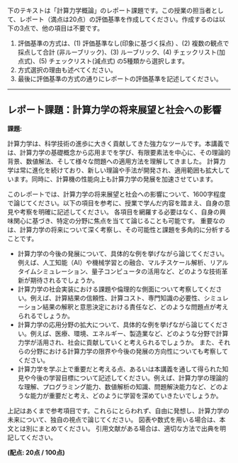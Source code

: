 下のテキストは「計算力学概論」のレポート課題です。この授業の担当者として、レポート（満点は20点）の評価基準を作成してください。作成するのは以下の3点で、他の項目は不要です。

1. 評価基準の方式は、(1) 評価基準なし(印象に基づく採点) 、(2) 複数の観点で採点して合計  (非ルーブリック)、(3) ルーブリック、(4) チェックリスト(加点式)、(5) チェックリスト(減点式) の5種類から選択します。
2. 方式選択の理由も述べてください。
3. 最後に評価基準の方式の通りにレポートの評価基準を記述してください。

---------------------------------------
## レポート課題：計算力学の将来展望と社会への影響

**課題:**

計算力学は、科学技術の進歩に大きく貢献してきた強力なツールです。本講義では、計算力学の基礎概念から応用までを学び、有限要素法を中心に、その理論的背景、数値解法、そして様々な問題への適用方法を理解してきました。  計算力学は常に進化を続けており、新しい理論や手法が開発され、適用範囲も拡大しています。同時に、計算機の性能向上も計算力学の発展を加速させています。

このレポートでは、計算力学の将来展望と社会への影響について、1600字程度で論じてください。以下の項目を参考に、授業で学んだ内容を踏まえ、自身の意見や考察を明確に記述してください。  各項目を網羅する必要はなく、自身の興味関心に基づき、特定の分野に焦点を当てて論じることも可能です。  重要なのは、計算力学の将来について深く考察し、その可能性と課題を多角的に分析することです。

* 計算力学の今後の発展について、具体的な例を挙げながら論じてください。例えば、人工知能（AI）や機械学習との融合、マルチスケール解析、リアルタイムシミュレーション、量子コンピュータの活用など、どのような技術革新が期待されるでしょうか。
* 計算力学の社会実装における課題や倫理的な側面について考察してください。例えば、計算結果の信頼性、計算コスト、専門知識の必要性、シミュレーション結果の解釈と意思決定における責任など、どのような問題点が考えられるでしょうか。
* 計算力学の応用分野の拡大について、具体的な例を挙げながら論じてください。例えば、医療、環境、エネルギー、製造業など、どのような分野で計算力学が活用され、社会に貢献していくと考えられるでしょうか。  また、それらの分野における計算力学の限界や今後の発展の方向性についても考察してください。
* 計算力学を学ぶ上で重要だと考える点、あるいは本講義を通して得られた知見や今後の学習目標について記述してください。例えば、計算力学の理論的な理解、プログラミング能力、数値解析の知識、問題解決能力など、どのような能力が重要だと考え、どのように学習を深めていきたいでしょうか。

上記はあくまで参考項目です。これらにとらわれず、自由に発想し、計算力学の未来について、独自の視点で論じてください。  図表や数式を用いる場合は、本文とは別にまとめてください。  引用文献がある場合は、適切な方法で出典を明記してください。


**(配点: 20点 / 100点)**

